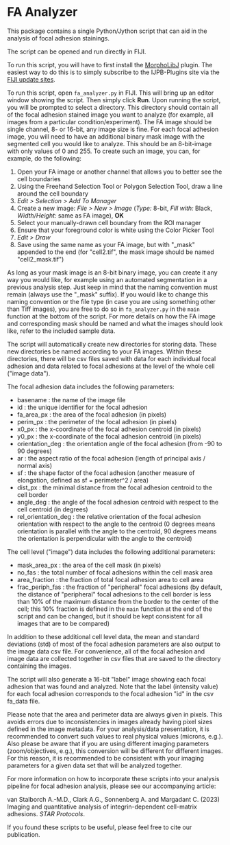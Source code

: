 # FA Analyzer

This package contains a single Python/Jython script that can aid in the analysis of focal adhesion stainings.

The script can be opened and run directly in FIJI.

To run this script, you will have to first install the [MorphoLibJ](https://imagej.net/plugins/morpholibj) plugin. The easiest way to do this is to simply subscribe to the IJPB-Plugins site via the [FIJI update sites](https://imagej.net/update-sites/).

To run this script, open `fa_analyzer.py` in FIJI. This will bring up an editor window showing the script. Then simply click **Run**. Upon running the script, you will be prompted to select a directory. This directory should contain all of the focal adhesion stained image you want to analyze (for example, all images from a particular condition/experiment). The FA image should be single channel, 8- or 16-bit, any image size is fine. For each focal adhesion image, you will need to have an additional binary mask image with the segmented cell you would like to analyze. This should be an 8-bit-image with only values of 0 and 255. To create such an image, you can, for example, do the following:

1. Open your FA image or another channel that allows you to better see the cell boundaries
2. Using the Freehand Selection Tool or Polygon Selection Tool, draw a line around the cell boundary
3. *Edit > Selection > Add To Manager*
4. Create a new image: *File > New > Image* (*Type:* 8-bit, *Fill with:* Black, *Width/Height:* same as FA image), **OK**
5. Select your manually-drawn cell boundary from the ROI manager
6. Ensure that your foreground color is white using the Color Picker Tool
7. *Edit > Draw*
8. Save using the same name as your FA image, but with "_mask" appended to the end (for "cell2.tif", the mask image should be named "cell2_mask.tif")

As long as your mask image is an 8-bit binary image, you can create it any way you would like, for example using an automated segmentation in a previous analysis step. Just keep in mind that the naming convention must remain (always use the "_mask" suffix). If you would like to change this naming convention or the file type (in case you are using something other than Tiff images), you are free to do so in `fa_analyzer.py` in the `main` function at the bottom of the script. For more details on how the FA image and corresponding mask should be named and what the images should look like, refer to the included sample data.

The script will automatically create new directories for storing data. These new directories be named according to your FA images. Within these directories, there will be csv files saved with data for each individual focal adhesion and data related to focal adhesions at the level of the whole cell ("image data").

The focal adhesion data includes the following parameters:

- basename : the name of the image file
- id : the unique identifier for the focal adhesion
- fa_area_px : the area of the focal adhesion (in pixels)
- perim_px : the perimeter of the focal adhesion (in pixels)
- x0_px : the x-coordinate of the focal adhesion centroid (in pixels)
- y0_px : the x-coordinate of the focal adhesion centroid (in pixels)
- orientation_deg : the orientation angle of the focal adhesion (from -90 to 90 degrees)
- ar : the aspect ratio of the focal adhesion (length of principal axis / normal axis)
- sf : the shape factor of the focal adhesion (another measure of elongation, defined as sf = perimeter^2 / area)
- dist_px : the minimal distance from the focal adhesion centroid to the cell border
- angle_deg : the angle of the focal adhesion centroid with respect to the cell centroid (in degrees)
- rel_orientation_deg : the relative orientation of the focal adhesion orientation with respect to the angle to the centroid (0 degrees means orientation is parallel with the angle to the centroid, 90 degrees means the orientation is perpendicular with the angle to the centroid)

The cell level ("image") data includes the following additional parameters:

- mask_area_px : the area of the cell mask (in pixels)
- no_fas : the total number of focal adhesions within the cell mask area
- area_fraction : the fraction of total focal adhesion area to cell area
- frac_periph_fas : the fraction of "peripheral" focal adhesions (by default, the distance of "peripheral" focal adhesions to the cell border is less than 10% of the maximum distance from the border to the center of the cell; this 10% fraction is defined in the ```main``` function at the end of the script and can be changed, but it should be kept consistent for all images that are to be compared)

In addition to these additional cell level data, the mean and standard deviations (std) of most of the focal adhesion parameters are also output to the image data csv file.
For convenience, all of the focal adhesion and image data are collected together in csv files that are saved to the directory containing the images.

The script will also generate a 16-bit "label" image showing each focal adhesion that was found and analyzed.
Note that the label (intensity value) for each focal adhesion corresponds to the focal adhesion "id" in the csv fa_data file.

Please note that the area and perimeter data are always given in pixels. This avoids errors due to  inconsistencies in images already having pixel sizes defined in the image metadata. For your analysis/data presentation, it is recommended to convert such values to real physical values (microns, e.g.). Also please be aware that if you are using different imaging parameters (zoom/objectives, e.g.), this conversion will be different for different images. For this reason, it is recommended to be consistent with your imaging parameters for a given data set that will be analyzed together.

For more information on how to incorporate these scripts into your analysis pipeline for focal adhesion analysis, please see our accompanying article:

van Stalborch A.-M.D.,  Clark A.G., Sonnenberg A. and Margadant C. (2023) Imaging and quantitative analysis of integrin-dependent cell-matrix adhesions. *STAR Protocols*.

If you found these scripts to be useful, please feel free to cite our publication.